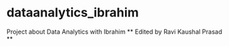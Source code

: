 # dataanalytics_ibrahim
Project about Data Analytics with Ibrahim
** Edited by Ravi Kaushal Prasad **
